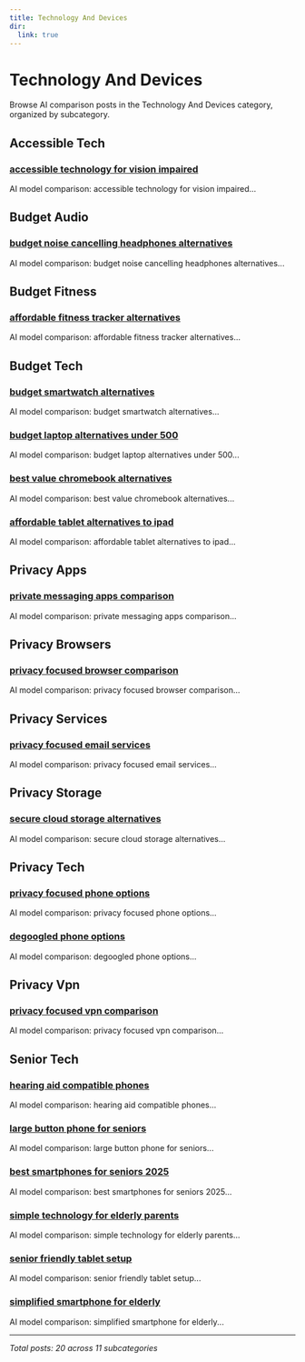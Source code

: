 ```yaml
---
title: Technology And Devices
dir:
  link: true
---
```


# Technology And Devices

Browse AI comparison posts in the Technology And Devices category, organized by subcategory.

## Accessible Tech

### [accessible technology for vision impaired](accessible-tech/chatgpt-vs-gemini-vs-mistral-accessible-tech-7257.md)

AI model comparison: accessible technology for vision impaired...

## Budget Audio

### [budget noise cancelling headphones alternatives](budget-audio/deepseek-vs-grok-vs-mistral-budget-audio-7012.md)

AI model comparison: budget noise cancelling headphones alternatives...

## Budget Fitness

### [affordable fitness tracker alternatives](budget-fitness/chatgpt-vs-deepseek-vs-gemini-budget-fitness-2091.md)

AI model comparison: affordable fitness tracker alternatives...

## Budget Tech

### [budget smartwatch alternatives](budget-tech/chatgpt-vs-gemini-vs-mistral-budget-tech-6178.md)

AI model comparison: budget smartwatch alternatives...

### [budget laptop alternatives under 500](budget-tech/chatgpt-vs-gemini-vs-mistral-budget-tech-9084.md)

AI model comparison: budget laptop alternatives under 500...

### [best value chromebook alternatives](budget-tech/claude-vs-deepseek-vs-gemini-budget-tech-5119.md)

AI model comparison: best value chromebook alternatives...

### [affordable tablet alternatives to ipad](budget-tech/gemini-vs-grok-vs-mistral-budget-tech-4194.md)

AI model comparison: affordable tablet alternatives to ipad...

## Privacy Apps

### [private messaging apps comparison](privacy-apps/claude-vs-grok-vs-mistral-privacy-apps-2869.md)

AI model comparison: private messaging apps comparison...

## Privacy Browsers

### [privacy focused browser comparison](privacy-browsers/deepseek-vs-gemini-vs-mistral-privacy-browsers-2763.md)

AI model comparison: privacy focused browser comparison...

## Privacy Services

### [privacy focused email services](privacy-services/chatgpt-vs-deepseek-vs-grok-privacy-services-7066.md)

AI model comparison: privacy focused email services...

## Privacy Storage

### [secure cloud storage alternatives](privacy-storage/chatgpt-vs-deepseek-vs-mistral-privacy-storage-9907.md)

AI model comparison: secure cloud storage alternatives...

## Privacy Tech

### [privacy focused phone options](privacy-tech/chatgpt-vs-claude-vs-mistral-privacy-tech-8941.md)

AI model comparison: privacy focused phone options...

### [degoogled phone options](privacy-tech/chatgpt-vs-grok-vs-mistral-privacy-tech-7168.md)

AI model comparison: degoogled phone options...

## Privacy Vpn

### [privacy focused vpn comparison](privacy-vpn/chatgpt-vs-grok-vs-mistral-privacy-vpn-1783.md)

AI model comparison: privacy focused vpn comparison...

## Senior Tech

### [hearing aid compatible phones](senior-tech/chatgpt-vs-deepseek-vs-mistral-senior-tech-6661.md)

AI model comparison: hearing aid compatible phones...

### [large button phone for seniors](senior-tech/chatgpt-vs-gemini-vs-grok-senior-tech-3330.md)

AI model comparison: large button phone for seniors...

### [best smartphones for seniors 2025](senior-tech/chatgpt-vs-gemini-vs-grok-senior-tech-4289.md)

AI model comparison: best smartphones for seniors 2025...

### [simple technology for elderly parents](senior-tech/chatgpt-vs-grok-vs-mistral-senior-tech-7195.md)

AI model comparison: simple technology for elderly parents...

### [senior friendly tablet setup](senior-tech/deepseek-vs-gemini-vs-grok-senior-tech-9102.md)

AI model comparison: senior friendly tablet setup...

### [simplified smartphone for elderly](senior-tech/deepseek-vs-gemini-vs-mistral-senior-tech-3608.md)

AI model comparison: simplified smartphone for elderly...

---

*Total posts: 20 across 11 subcategories*
